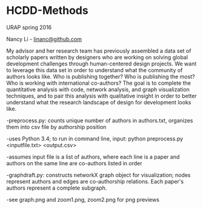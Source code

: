 # HCDD-Methods 
URAP spring 2016

Nancy Li - linanc@github.com

My advisor and her research team has previously assembled a data set of scholarly papers written by designers who are working on solving global development challenges through human-centered design projects. We want to leverage this data set in order to understand what the community of authors looks like. Who is publishing together? Who is publishing the most? Who is working with international co-authors? The goal is to complete the quantitative analysis with code, network analysis, and graph visualization techniques, and to pair this analysis with qualitative insight in order to better understand what the research landscape of design for development looks like.

-preprocess.py: counts unique number of authors in authors.txt, organizes them into csv file by authorship position
  
   -uses Python 3.4; to run in command line, input: python preprocess.py <inputfile.txt> <output.csv> 

   -assumes input file is a list of authors, where each line is a paper and authors on the same line are co-authors listed in order
  
-graphdraft.py: constructs networkX graph object for visualization; nodes represent authors and edges are co-authorship relations. Each paper's authors represent a complete subgraph.

   -see graph.png and zoom1.png, zoom2.png for png previews
